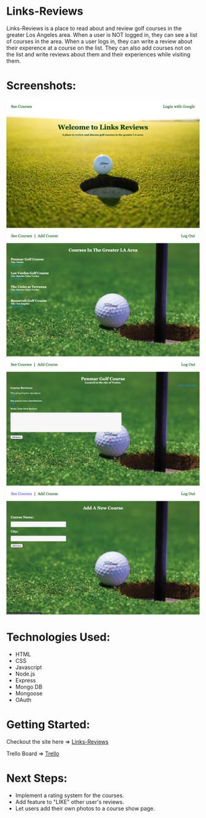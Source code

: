 # Links-Reviews

Links-Reviews is a place to read about and review golf courses in the greater Los Angeles area. When a user is NOT logged in, they can see a list of courses in the area. When a user logs in, they can write a review about their experence at a course on the list. They can also add courses not on the list and write reviews about them and their experiences while visiting them.

# Screenshots:

![landing-page](public/images/landing-page.png)
![index-page](public/images/index-page.png)
![show-page](public/images/show-page.png)
![add-course](public/images/add-course.png)

# Technologies Used:

* HTML
* CSS
* Javascript
* Node.js
* Express
* Mongo DB
* Mongoose
* OAuth

# Getting Started: 

Checkout the site here => [Links-Reviews](https://links-reviews.herokuapp.com/)

Trello Board => [Trello](https://trello.com/b/txOKlyYk/sei-project-2)

# Next Steps: 

* Implement a rating system for the courses.
* Add feature to "LIKE" other user's reviews.
* Let users add their own photos to a course show page.
